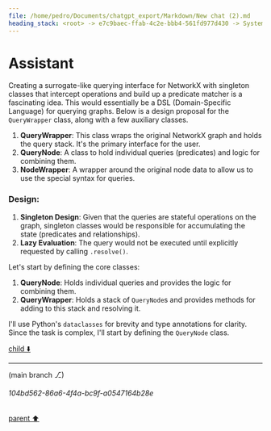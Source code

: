 ```yaml
---
file: /home/pedro/Documents/chatgpt_export/Markdown/New chat (2).md
heading_stack: <root> -> e7c9baec-ffab-4c2e-bbb4-561fd977d430 -> System -> 536e0e74-8c30-49ea-ae85-f83cc1361c13 -> System -> aaa29187-c9e6-4055-a115-71076813ffbc -> User -> cc136d1c-37a8-4c4a-b365-9b8369a2b895 -> Assistant -> Approaches: -> Generalized to ASTs: -> Code Example: -> a238746d-f3e1-4b77-a9b7-ba0f5e8f7049 -> Assistant -> 29d82439-fb56-42eb-afe8-8ca15db19eb8 -> Tool -> f1219ce2-4490-4271-881d-328b7eed1acf -> Assistant -> aaa2c008-0c05-4714-90ce-395abd9559a8 -> User -> b4bb145a-3220-4564-b3ee-c5ec6c3ac485 -> Assistant -> 8d058de8-bf7e-4d33-8add-ff38a294ccf3 -> Tool -> 82fca1ae-6c6b-4948-a056-d75568771d51 -> Assistant -> aaa22bef-f9a9-4ccd-a7ee-a32f715e1298 -> User -> b4eff856-22ed-48d6-9914-b5d88ad5900c -> Assistant
---
```

# Assistant

Creating a surrogate-like querying interface for NetworkX with singleton classes that intercept operations and build up a predicate matcher is a fascinating idea. This would essentially be a DSL (Domain-Specific Language) for querying graphs. Below is a design proposal for the `QueryWrapper` class, along with a few auxiliary classes.

1. **QueryWrapper**: This class wraps the original NetworkX graph and holds the query stack. It's the primary interface for the user.
2. **QueryNode**: A class to hold individual queries (predicates) and logic for combining them.
3. **NodeWrapper**: A wrapper around the original node data to allow us to use the special syntax for queries.

### Design:

1. **Singleton Design**: Given that the queries are stateful operations on the graph, singleton classes would be responsible for accumulating the state (predicates and relationships).
2. **Lazy Evaluation**: The query would not be executed until explicitly requested by calling `.resolve()`.

Let's start by defining the core classes:

1. **QueryNode**: Holds individual queries and provides the logic for combining them.
2. **QueryWrapper**: Holds a stack of `QueryNode`s and provides methods for adding to this stack and resolving it.

I'll use Python's `dataclasses` for brevity and type annotations for clarity. Since the task is complex, I'll start by defining the `QueryNode` class.

[child ⬇️](#104bd562-86a6-4f4a-bc9f-a0547164b28e)

---

(main branch ⎇)
###### 104bd562-86a6-4f4a-bc9f-a0547164b28e
[parent ⬆️](#b4eff856-22ed-48d6-9914-b5d88ad5900c)
